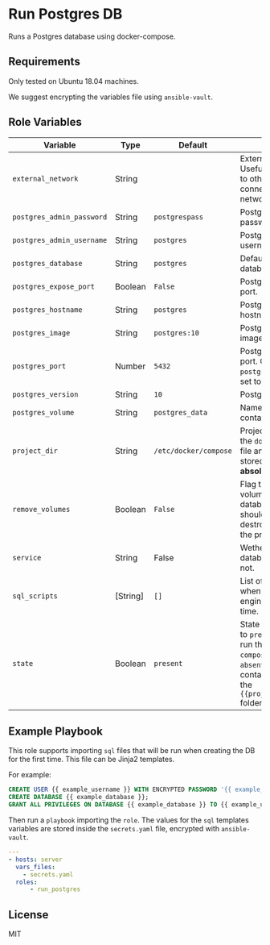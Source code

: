 Run Postgres DB
=========

Runs a Postgres database using docker-compose.

Requirements
------------

Only tested on Ubuntu 18.04 machines.

We suggest encrypting the variables file using `ansible-vault`.

Role Variables
--------------

| Variable | Type | Default | Comments | 
| -------- | ---- | ------- | -------- |
| `external_network` | String | | External docker network. Useful to connect the DB to other containers connected to that docker network. |
| `postgres_admin_password` | String | `postgrespass` | PostgreSQL admin password. |
| `postgres_admin_username` | String | `postgres` | PostgreSQL admin username. |
| `postgres_database` | String | `postgres` | Default PostgreSQL database. |
| `postgres_expose_port` | Boolean | `False` | PostgreSQL exposed port. |
| `postgres_hostname` | String | `postgres` | PostgreSQL container hostname. |
| `postgres_image` | String | `postgres:10` | PostgreSQL docker image. |
| `postgres_port` | Number | `5432` | PostgreSQL exposed port. Only used when `postgres_expose_port` is set to true. |
| `postgres_version` | String | `10` | PostgreSQL version. |
| `postgres_volume` | String | `postgres_data` | Name of the postgres container volume. |
| `project_dir` | String | `/etc/docker/compose` | Project directory where the `docker-compose.yml` file and other files will be stored. **Should be an absolute path**. |
| `remove_volumes` | Boolean | `False` | Flag that indicates if the volume related to the database container should be removed after destroying or updating the project. |
| `service` | String | False | Wether to configure the database as a service or not. |
| `sql_scripts` | [String] | `[]` | List of SQL scripts to run when the database engine is run for the first time. |
| `state` | Boolean | `present` | State of the project. If set to `present` the project will run the `docker-compose.yml` file. If set to `absent` it will stop all the containers and remove the `{{project_dir}}/postgres` folder from the server. |


Example Playbook
----------------

This role supports importing `sql` files that will be run when creating the DB for the first time. This file can be Jinja2 templates.

For example:

```sql
CREATE USER {{ example_username }} WITH ENCRYPTED PASSWORD '{{ example_password }}';
CREATE DATABASE {{ example_database }};
GRANT ALL PRIVILEGES ON DATABASE {{ example_database }} TO {{ example_username }};
```

Then run a `playbook` importing the `role`. The values for the `sql` templates variables are stored inside the `secrets.yaml` file, encrypted with `ansible-vault`.

```yaml
---
- hosts: server
  vars_files:
    - secrets.yaml
  roles:
      - run_postgres
```

License
-------

MIT
